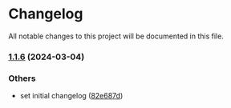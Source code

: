 # Changelog

All notable changes to this project will be documented in this file.

### [1.1.6](https://github.com/Hal-ang/react-link-textarea/compare/v1.1.5...v1.1.6) (2024-03-04)

### Others

- set initial changelog ([82e687d](https://github.com/Hal-ang/react-link-textarea/commit/82e687d07f582ba13b00f35b9f699b2140355d45))

